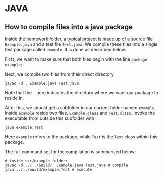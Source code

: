 # JAVA

## How to compile files into a java package

Inside the homework folder, a typical project is made up of a source file `Example.java` and a test file `Test.java`. We compile these files into a single test package called `example`. It is done as described below.

First, we want to make sure that both files begin with the line `package example;`.

Next, we compile two files from their direct directory

~~~
javac -d . Example.java Test.java
~~~ 

Note that the `.` here indicates the directory where we want our package to reside in.

After this, we should get a subfolder in our current folder named `example`. Inside `example` reside two files, `Example.class` and `Test.class`. Invoke the executable from outside this subfolder with 

~~~
java example.Test
~~~

Here `example` refers to the package, while `Test` is the `Test` class within this package.

The full command set for the compilation is summarized below:

~~~
# inside src/example folder:
javac -d ../../build/  Example.java Test.java # compile
java ../../build/example.Test # execute
~~~